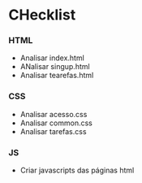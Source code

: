 # CHecklist

### HTML

* Analisar index.html
* ANalisar singup.html
* Analisar tearefas.html

### CSS

* Analisar acesso.css
* Analisar common.css
* Analisar tarefas.css

### JS

* Criar javascripts das páginas html